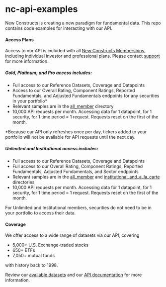 # nc-api-examples

New Constructs is creating a new paradigm for fundamental data. This repo contains code examples for interacting with our API.

#### Access Plans
Access to our API is included with all [New Constructs Memberships](https://www.newconstructs.com/membership/), including individual investor and professional plans. Please contact [support](mailto:support@newconstructs.com?subject=[GitHub]%20NC%20Code%20Samples) for more information.

##### Gold, Platinum, and Pro access includes:

* Full access to our Reference Datasets, Coverage and Datapoints
* Access to our Overall Rating, Component Ratings, Reported Fundamentals, and Adjusted Fundamentals endpoints for any securities in your portfolio*
* Relevant samples are in the [all_member](https://github.com/newconstructs-code-samples/nc-api-examples/tree/master/python/all_member) directory
* 10,000 API requests per month. Accessing data for 1 datapoint, for 1 security, for 1 time period = 1 request. Requests reset on the first of the month.

*Because our API only refreshes once per day, tickers added to your portfolio will not be available for API requests until the next day.

##### Unlimited and Institutional access includes:

* Full access to our Reference Datasets, Coverage and Datapoints
* Full access to our Overall Rating, Component Ratings, Reported Fundamentals, Adjusted Fundamentals, and Sector endpoints
* Relevant samples are in the [all_member](https://github.com/newconstructs-code-samples/nc-api-examples/tree/master/python/all_member) and [institutional_and_a_la_carte](https://github.com/newconstructs-code-samples/nc-api-examples/tree/master/python/institutional_and_a_la_carte) directories
* 10,000 API requests per month. Accessing data for 1 datapoint, for 1 security, for 1 time period = 1 request. Requests reset on the first of the month.

For Unlimited and Institutional members, securities do not need to be in your portfolio to access their data.

#### Coverage
We offer access to a wide range of datasets via our API, covering

* 5,000+ U.S. Exchange-traded stocks
* 650+ ETFs
* 7,050+ mutual funds

with history back to 1998.

Review our [available datasets](https://www.newconstructs.com/data/) and our [API documentation](https://client.newconstructs.com/nc/documentation/api.htm) for more information.
